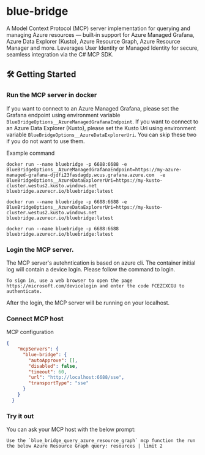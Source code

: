 # blue-bridge
A Model Context Protocol (MCP) server implementation for querying and managing Azure resources — built‑in support for Azure Managed Grafana, Azure Data Explorer (Kusto), Azure Resource Graph, Azure Resource Manager and more. Leverages User Identity or Managed Identity for secure, seamless integration via the C# MCP SDK.

## 🛠️ Getting Started

### Run the MCP server in docker
If you want to connect to an Azure Managed Grafana, please set the Grafana endpoint using environment variable `BlueBridgeOptions__AzureManagedGrafanaEndpoint`. If you want to connect to an Azure Data Explorer (Kusto), please set the Kusto Uri using environment variable `BlueBridgeOptions__AzureDataExplorerUri`. You can skip these two if you do not want to use them.

Example command
```
docker run --name bluebridge -p 6688:6688 -e BlueBridgeOptions__AzureManagedGrafanaEndpoint=https://my-azure-managed-grafana-djdfi23fasdagdp.wcus.grafana.azure.com  -e BlueBridgeOptions__AzureDataExplorerUri=https://my-kusto-cluster.westus2.kusto.windows.net bluebridge.azurecr.io/bluebridge:latest
```

```
docker run --name bluebridge -p 6688:6688 -e BlueBridgeOptions__AzureDataExplorerUri=https://my-kusto-cluster.westus2.kusto.windows.net bluebridge.azurecr.io/bluebridge:latest
```

```
docker run --name bluebridge -p 6688:6688 bluebridge.azurecr.io/bluebridge:latest
```

### Login the MCP server.
The MCP server's autehntication is based on azure cli. The container initial log will contain a device login. Please follow the command to login.

```
To sign in, use a web browser to open the page https://microsoft.com/devicelogin and enter the code FCEZCXCGU to authenticate.
```

After the login, the MCP server will be running on your localhost.

### Connect MCP host
MCP configuration
``` json
{
    "mcpServers": {
      "blue-bridge": {
        "autoApprove": [],
        "disabled": false,
        "timeout": 60,
        "url": "http://localhost:6688/sse",
        "transportType": "sse"
      }
    }
  }
```

### Try it out
You can ask your MCP host with the below prompt:

```
Use the `blue_bridge_query_azure_resource_graph` mcp function the run the below Azure Resource Graph query: resources | limit 2
```

